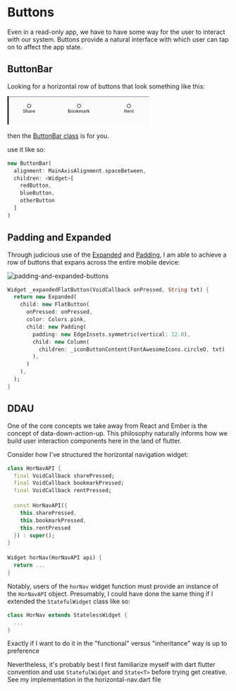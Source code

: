 # Buttons

Even in a read-only app, we have to have some way for the user to interact with our system. Buttons provide a natural interface with which user can tap on to affect the app state.

## ButtonBar

Looking for a horizontal row of buttons that look something like this:

![button bar rendered](./ch05/button-bar-rendered.png)

then the [ButtonBar class](https://docs.flutter.io/flutter/material/ButtonBar-class.html) is for you.

use it like so:

```dart
new ButtonBar(
  alignment: MainAxisAlignment.spaceBetween,
  children: <Widget>[
    redButton,
    blueButton,
    otherButton
  ]
)
```

## Padding and Expanded
Through judicious use of the [Expanded](https://docs.flutter.io/flutter/widgets/Expanded-class.html) and [Padding](https://docs.flutter.io/flutter/widgets/Padding-class.html), I am able to achieve a row of buttons that expans across the entire mobile device:

![padding-and-expanded-buttons](padding-and-expanded-buttons.png)

```dart
Widget _expandedFlatButton(VoidCallback onPressed, String txt) {
  return new Expanded(
    child: new FlatButton(
      onPressed: onPressed,
      color: Colors.pink,
      child: new Padding(
        padding: new EdgeInsets.symmetric(vertical: 12.0),
        child: new Column(
          children: _iconButtonContent(FontAwesomeIcons.circleO, txt)
        ),
      )
    ),
  );
}
```

## DDAU
One of the core concepts we take away from React and Ember is the concept of data-down-action-up. This philosophy naturally informs how we build user interaction components here in the land of flutter.

Consider how I've structured the horizontal navigation widget:

```dart
class HorNavAPI {
  final VoidCallback sharePressed;
  final VoidCallback bookmarkPressed;
  final VoidCallback rentPressed;

  const HorNavAPI({
    this.sharePressed,
    this.bookmarkPressed,
    this.rentPressed
  }) : super();
}

Widget horNav(HorNavAPI api) {
  return ...
}
```

Notably, users of the `horNav` widget function must provide an instance of the `HorNavAPI` object. Presumably, I could have done the same thing if I extended the `StatefulWidget` class like so:

```dart
class HorNav extends StatelessWidget {
  ...
}
```

Exactly if I want to do it in the "functional" versus "inheritance" way is up to preference

Nevertheless, it's probably best I first familiarize myself with dart flutter convention and use `StatefulWidget` and `State<T>` before trying get creative. See my implementation in the horizontal-nav.dart file